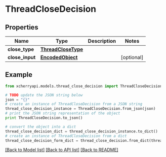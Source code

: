 # ThreadCloseDecision


## Properties
Name | Type | Description | Notes
------------ | ------------- | ------------- | -------------
**close_type** | [**ThreadCloseType**](ThreadCloseType.md) |  | 
**close_input** | [**EncodedObject**](EncodedObject.md) |  | [optional] 

## Example

```python
from xcherryapi.models.thread_close_decision import ThreadCloseDecision

# TODO update the JSON string below
json = "{}"
# create an instance of ThreadCloseDecision from a JSON string
thread_close_decision_instance = ThreadCloseDecision.from_json(json)
# print the JSON string representation of the object
print ThreadCloseDecision.to_json()

# convert the object into a dict
thread_close_decision_dict = thread_close_decision_instance.to_dict()
# create an instance of ThreadCloseDecision from a dict
thread_close_decision_form_dict = thread_close_decision.from_dict(thread_close_decision_dict)
```
[[Back to Model list]](../README.md#documentation-for-models) [[Back to API list]](../README.md#documentation-for-api-endpoints) [[Back to README]](../README.md)


